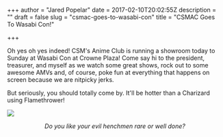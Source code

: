 +++
author = "Jared Popelar"
date = 2017-02-10T20:02:55Z
description = ""
draft = false
slug = "csmac-goes-to-wasabi-con"
title = "CSMAC Goes To Wasabi Con!"

+++


Oh yes oh yes indeed! CSM's Anime Club is running a showroom today to Sunday at Wasabi Con at Crowne Plaza! Come say hi to the president, treasurer, and myself as we watch some great shows, rock out to some awesome AMVs and, of course, poke fun at everything that happens on screen because we are nitpicky jerks.

But seriously, you should totally come by. It'll be hotter than a Charizard using Flamethrower!

![](https://i.imgur.com/wthjHmq.jpg)<center>*Do you like your evil henchmen rare or well done?*</center>

